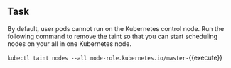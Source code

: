 ## Task

By default, user pods cannot run on the Kubernetes control node. Run the following command to remove the taint so that you can start scheduling nodes on your all in one Kubernetes node. 

`kubectl taint nodes --all node-role.kubernetes.io/master-`{{execute}}


